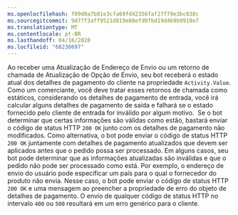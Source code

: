 ```yaml
---
ms.openlocfilehash: f09d0a7b81e3cfa69fd42356faf27f79e3bc038c
ms.sourcegitcommit: 9d77f3aff9521d819e88efd0fbd19d469b9919e7
ms.translationtype: MT
ms.contentlocale: pt-BR
ms.lasthandoff: 04/16/2020
ms.locfileid: "68230697"
---
```

Ao receber uma Atualização de Endereço de Envio ou um retorno de chamada de Atualização de Opção de Envio, seu bot receberá o estado atual dos detalhes de pagamento do cliente na propriedade `Activity.Value`.
Como um comerciante, você deve tratar esses retornos de chamada como estáticos, considerando os detalhes de pagamento de entrada, você irá calcular alguns detalhes de pagamento de saída e falhará se o estado fornecido pelo cliente de entrada for inválido por algum motivo. 
Se o bot determinar que certas informações são válidas como estão, bastará enviar o código de status HTTP `200 OK` junto com os detalhes de pagamento não modificados. Como alternativa, o bot pode enviar o código de status HTTP `200 OK` juntamente com detalhes de pagamento atualizados que devem ser aplicados antes que o pedido possa ser processado. Em alguns casos, seu bot pode determinar que as informações atualizadas são inválidas e que o pedido não pode ser processado como está. Por exemplo, o endereço de envio do usuário pode especificar um país para o qual o fornecedor do produto não envia. Nesse caso, o bot pode enviar o código de status HTTP `200 OK` e uma mensagem ao preencher a propriedade de erro do objeto de detalhes de pagamento. O envio de qualquer código de status HTTP no intervalo `400` ou `500` resultará em um erro genérico para o cliente.
